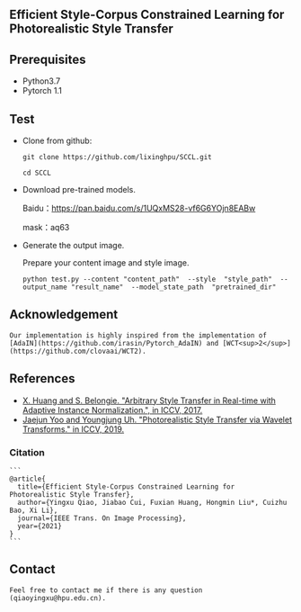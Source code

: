 ## Efficient Style-Corpus Constrained Learning for Photorealistic Style Transfer

## Prerequisites
- Python3.7
- Pytorch 1.1


## Test
- Clone from github: 

    `git clone https://github.com/lixinghpu/SCCL.git`

    `cd SCCL`

- Download pre-trained models.

    Baidu：https://pan.baidu.com/s/1UQxMS28-vf6G6YOjn8EABw 

    mask：aq63 



- Generate the output image.

    Prepare your content image and style image.

    ```
    python test.py --content "content_path"  --style  "style_path"  --output_name "result_name"  --model_state_path  "pretrained_dir"
    ```

## Acknowledgement

    Our implementation is highly inspired from the implementation of [AdaIN](https://github.com/irasin/Pytorch_AdaIN) and [WCT<sup>2</sup>](https://github.com/clovaai/WCT2).

## References

- [X. Huang and S. Belongie. "Arbitrary Style Transfer in Real-time with Adaptive Instance Normalization.", in ICCV, 2017.](http://openaccess.thecvf.com/content_ICCV_2017/papers/Huang_Arbitrary_Style_Transfer_ICCV_2017_paper.pdf)
- [Jaejun Yoo and Youngjung Uh. "Photorealistic Style Transfer via Wavelet Transforms." in ICCV, 2019.](https://arxiv.org/pdf/1903.09760.pdf)


### Citation
    ```
    @article{
      title={Efficient Style-Corpus Constrained Learning for Photorealistic Style Transfer},
      author={Yingxu Qiao, Jiabao Cui, Fuxian Huang, Hongmin Liu*, Cuizhu Bao, Xi Li},
      journal={IEEE Trans. On Image Processing},
      year={2021}
    }
    ```

## Contact

    Feel free to contact me if there is any question (qiaoyingxu@hpu.edu.cn).